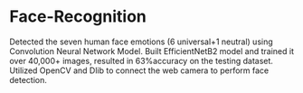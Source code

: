 # Face-Recognition
Detected the seven human face emotions (6 universal+1 neutral) using Convolution Neural Network Model. Built EfficientNetB2 model and trained it over 40,000+ images, resulted in 63%accuracy on the testing dataset. Utilized OpenCV and Dlib to connect the web camera to perform face detection.

